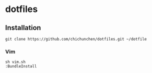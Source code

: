# dotfiles

## Installation

    git clone https://github.com/chichunchen/dotfiles.git ~/dotfile

### Vim

    sh vim.sh
    :BundleInstall


